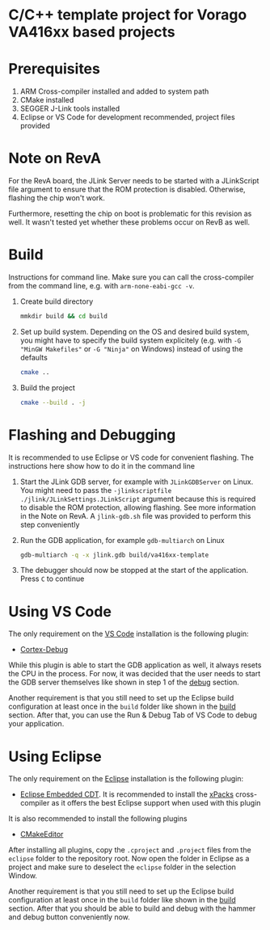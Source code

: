 C/C++ template project for Vorago VA416xx based projects
========

# Prerequisites

1. ARM Cross-compiler installed and added to system path
2. CMake installed
3. SEGGER J-Link tools installed
4. Eclipse or VS Code for development recommended, project files provided

# Note on RevA

For the RevA board, the JLink Server needs to be started with a JLinkScript file argument
to ensure that the ROM protection is disabled. Otherwise, flashing the chip won't work.

Furthermore, resetting the chip on boot is problematic for this revision as well.
It wasn't tested yet whether these problems occur on RevB as well.

# <a id="build"></a> Build

Instructions for command line. Make sure you can call the cross-compiler from the command line,
e.g. with `arm-none-eabi-gcc -v`.

1. Create build directory

   ```sh
   mmkdir build && cd build
   ```

2. Set up build system. Depending on the OS and desired build system, you might have
   to specify the build system explicitely (e.g. with `-G "MinGW Makefiles"` or
   `-G "Ninja"` on Windows) instead of using the defaults

   ```sh
   cmake ..
   ```

3. Build the project

   ```sh
   cmake --build . -j
   ```

# <a id="flashdebug"></a> Flashing and Debugging

It is recommended to use Eclipse or VS code for convenient flashing. The instructions here
show how to do it in the command line

1. Start the JLink GDB server, for example with `JLinkGDBServer` on Linux. You might need to pass
   the `-jlinkscriptfile ./jlink/JLinkSettings.JLinkScript` argument because
   this is required to disable the ROM protection, allowing flashing. See more information in
   the Note on RevA. A `jlink-gdb.sh` file was provided to perform this step conveniently

2. Run the GDB application, for example `gdb-multiarch` on Linux

   ```sh
   gdb-multiarch -q -x jlink.gdb build/va416xx-template
   ```

3. The debugger should now be stopped at the start of the application. Press `C` to continue

# Using VS Code

The only requirement on the [VS Code](https://code.visualstudio.com/) installation is the
following plugin:

- [Cortex-Debug](https://marketplace.visualstudio.com/items?itemName=marus25.cortex-debug)

While this plugin is able to start the GDB application as well, it always resets the CPU in the
process. For now, it was decided that the user needs to start the GDB server themselves like
shown in step 1 of the [debug](#flashdebug) section.

Another requirement is that you still need to set up the Eclipse build configuration at least once
in the `build` folder like shown in the [build](#build) section. After that, you can use the
Run & Debug Tab of VS Code to debug your application.

# Using Eclipse

The only requirement on the [Eclipse](https://www.eclipse.org/downloads/packages/installer)
installation is the following plugin:

- [Eclipse Embedded CDT](https://projects.eclipse.org/projects/iot.embed-cdt). It is recommended to
   install the [xPacks](https://xpack.github.io/arm-none-eabi-gcc/install/) cross-compiler as it
   offers the best Eclipse support when used with this plugin

It is also recommended to install the following plugins

- [CMakeEditor](https://marketplace.eclipse.org/content/cmake-editor)

After installing all plugins, copy the `.cproject` and `.project` files from the `eclipse` folder
to the repository root. Now open the folder in Eclipse as a project and make sure to deselect the
`eclipse` folder in the selection Window.

Another requirement is that you still need to set up the Eclipse build configuration at least once
in the `build` folder like shown in the [build](#build) section. After that you should be able to
build and debug with the hammer and debug button conveniently now.

